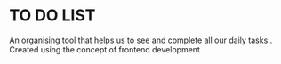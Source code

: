  # TO DO LIST
An organising tool that helps us to see and complete all our daily tasks .
Created using the concept of frontend development
